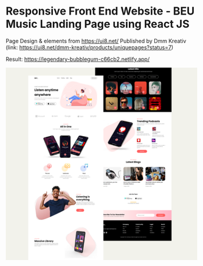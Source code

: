 # Responsive Front End Website - BEU Music Landing Page using React JS

Page Design & elements from https://ui8.net/ Published by Dmm Kreativ 
(link: https://ui8.net/dmm-kreativ/products/uniquepages?status=7)

Result: https://legendary-bubblegum-c66cb2.netlify.app/

![Design preview for BEU Music landing page](./src/images/overview.png)
